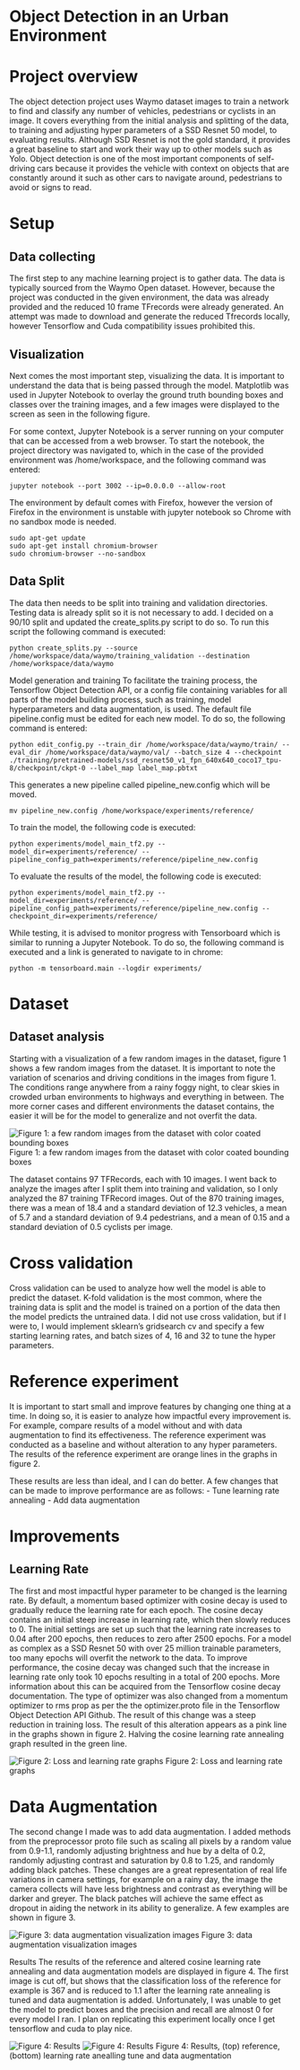 # Object Detection in an Urban Environment

# Project overview

The object detection project uses Waymo dataset images to train a network to find and classify any number of vehicles, pedestrians or cyclists in an image. It covers everything from the initial analysis and splitting of the data, to training and adjusting hyper parameters of a SSD Resnet 50 model, to evaluating results. Although SSD Resnet is not the gold standard, it provides a great baseline to start and work their way up to other models such as Yolo. Object detection is one of the most important components of self-driving cars because it provides the vehicle with context on objects that are constantly around it such as other cars to navigate around, pedestrians to avoid or signs to read.
 
# Setup

## Data collecting
The first step to any machine learning project is to gather data. The data is typically sourced from the Waymo Open dataset. However, because the project was conducted in the given environment, the data was already provided and the reduced 10 frame TFrecords were already generated. An attempt was made to download and generate the reduced Tfrecords locally, however Tensorflow and Cuda compatibility issues prohibited this. 

## Visualization
Next comes the most important step, visualizing the data. It is important to understand the data that is being passed through the model. Matplotlib was used in Jupyter Notebook to overlay the ground truth bounding boxes and classes over the training images, and a few images were displayed to the screen as seen in the following figure.

For some context, Jupyter Notebook is a server running on your computer that can be accessed from a web browser. To start the notebook, the project directory was navigated to, which in the case of the provided environment was /home/workspace, and the following command was entered:
````
jupyter notebook --port 3002 --ip=0.0.0.0 --allow-root
````

The environment by default comes with Firefox, however the version of Firefox in the environment is unstable with jupyter notebook so Chrome with no sandbox mode is needed. 
````
sudo apt-get update
sudo apt-get install chromium-browser
sudo chromium-browser --no-sandbox
````

## Data Split
The data then needs to be split into training and validation directories. Testing data is already split so it is not necessary to add. I decided on a 90/10 split and updated the create_splits.py script to do so. To run this script the following command is executed:
````
python create_splits.py --source /home/workspace/data/waymo/training_validation --destination /home/workspace/data/waymo
````

Model generation and training
To facilitate the training process, the Tensorflow Object Detection API, or a config file containing variables for all parts of the model building process, such as training, model hyperparameters and data augmentation, is used. The default file pipeline.config must be edited for each new model. To do so, the following command is entered:
````
python edit_config.py --train_dir /home/workspace/data/waymo/train/ --eval_dir /home/workspace/data/waymo/val/ --batch_size 4 --checkpoint ./training/pretrained-models/ssd_resnet50_v1_fpn_640x640_coco17_tpu-8/checkpoint/ckpt-0 --label_map label_map.pbtxt
````

This generates a new pipeline called pipeline_new.config which will be moved. 
````
mv pipeline_new.config /home/workspace/experiments/reference/
````

To train the model, the following code is executed:
````
python experiments/model_main_tf2.py --model_dir=experiments/reference/ --pipeline_config_path=experiments/reference/pipeline_new.config
````

To evaluate the results of the model, the following code is executed:
````
python experiments/model_main_tf2.py --model_dir=experiments/reference/ --pipeline_config_path=experiments/reference/pipeline_new.config --checkpoint_dir=experiments/reference/
````

While testing, it is advised to monitor progress with Tensorboard which is similar to running a Jupyter Notebook. To do so, the following command is executed and a link is generated to navigate to in chrome:
````
python -m tensorboard.main --logdir experiments/
````

# Dataset
## Dataset analysis                                       
Starting with a visualization of a few random images in the dataset, figure 1 shows a few random images from the dataset. It is important to note the variation of scenarios and driving conditions in the images from figure 1. The conditions range anywhere from a rainy foggy night, to clear skies in crowded urban environments to highways and everything in between. The more corner cases and different environments the dataset contains, the easier it will be for the model to generalize and not overfit the data.

![Figure 1: a few random images from the dataset with color coated bounding boxes](images/figure1.png)
Figure 1: a few random images from the dataset with color coated bounding boxes

The dataset contains 97 TFRecords, each with 10 images. I went back to analyze the images after I split them into training and validation, so I only analyzed the 87 training TFRecord images. Out of the 870 training images, there was a mean of 18.4 and a standard deviation of 12.3 vehicles, a mean of 5.7 and a standard deviation of 9.4 pedestrians, and a mean of 0.15 and a standard deviation of 0.5 cyclists per image. 

# Cross validation
Cross validation can be used to analyze how well the model is able to predict the dataset. K-fold validation is the most common, where the training data is split and the model is trained on a portion of the data then the model predicts the untrained data. I did not use cross validation, but if I were to, I would implement sklearn’s gridsearch cv and specify a few starting learning rates, and batch sizes of 4, 16 and 32 to tune the hyper parameters. 
 
# Reference experiment
It is important to start small and improve features by changing one thing at a time. In doing so, it is easier to analyze how impactful every improvement is. For example, compare results of a model without and with data augmentation to find its effectiveness. 
The reference experiment was conducted as a baseline and without alteration to any hyper parameters. The results of the reference experiment are orange lines in the graphs in figure 2. 
 
These results are less than ideal, and I can do better. A few changes that can be made to improve performance are as follows:
    - Tune learning rate annealing 
    - Add data augmentation

# Improvements
## Learning Rate
The first and most impactful hyper parameter to be changed is the learning rate. By default, a momentum based optimizer with cosine decay is used to gradually reduce the learning rate for each epoch. The cosine decay contains an initial steep increase in learning rate, which then slowly reduces to 0. The initial settings are set up such that the learning rate increases to 0.04 after 200 epochs, then reduces to zero after 2500 epochs. For a model as complex as a SSD Resnet 50 with over 25 million trainable parameters, too many epochs will overfit the network to the data. To improve performance, the cosine decay was changed such that the increase in learning rate only took 10 epochs resulting in a total of 200 epochs. More information about this can be acquired from the Tensorflow cosine decay documentation. The type of optimizer was also changed from a momentum optimizer to rms prop as per the the optimizer.proto file in the Tensorflow Object Detection API Github. The result of this change was a steep reduction in training loss. The result of this alteration appears as a pink line in the graphs shown in figure 2. Halving the cosine learning rate annealing graph resulted in the green line.

![Figure 2: Loss and learning rate graphs](images/figure2.png)
Figure 2: Loss and learning rate graphs

# Data Augmentation
The second change I made was to add data augmentation. I added methods from the preprocessor proto file such as scaling all pixels by a random value from 0.9-1.1, randomly adjusting brightness and hue by a delta of 0.2, randomly adjusting contrast and saturation by 0.8 to 1.25, and randomly adding black patches. These changes are a great representation of real life variations in camera settings, for example on a rainy day, the image the camera collects will have less brightness and contrast as everything will be darker and greyer. The black patches will achieve the same effect as dropout in aiding the network in its ability to generalize. A few examples are shown in figure 3.

![Figure 3: data augmentation visualization images](images/figure3.png)
Figure 3: data augmentation visualization images

Results
The results of the reference and altered cosine learning rate annealing and data augmentation models are displayed in figure 4. The first image is cut off, but shows that the classification loss of the reference for example is 367 and is reduced to 1.1 after the learning rate annealing is tuned and data augmentation is added. Unfortunately, I was unable to get the model to predict boxes and the precision and recall are almost 0 for every model I ran. I plan on replicating this experiment locally once I get tensorflow and cuda to play nice.

![Figure 4: Results](images/figure4_1.png)
![Figure 4: Results](images/figure4_2.png)
Figure 4: Results, (top) reference, (bottom) learning rate anealling tune and data augmentation